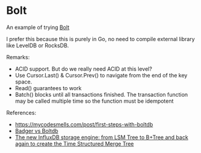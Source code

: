 # Bolt

An example of trying [Bolt](https://github.com/etcd-io/bbolt)

I prefer this because this is purely in Go, no need to compile external library like LevelDB or RocksDB.

Remarks:

 * ACID support. But do we really need ACID at this level?
 * Use Cursor.Last() & Cursor.Prev() to navigate from the end of the key space.
 * Read() guarantees to work
 * Batch() blocks until all transactions finished. The transaction function may be called multiple time so the function must be idempotent

References:
 * https://mycodesmells.com/post/first-steps-with-boltdb
 * [Badger vs Boltdb](https://blog.dgraph.io/post/badger-lmdb-boltdb/)
 * [The new InfluxDB storage engine: from LSM Tree to B+Tree and back again to create the Time Structured Merge Tree](https://docs.influxdata.com/influxdb/v1.6/concepts/storage_engine/)
